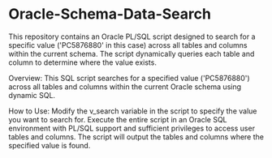 # Oracle-Schema-Data-Search
This repository contains an Oracle PL/SQL script designed to search for a specific value ('PC5876880' in this case) across all tables and columns within the current schema. The script dynamically queries each table and column to determine where the value exists.

Overview:
This SQL script searches for a specified value ('PC5876880') across all tables and columns within the current Oracle schema using dynamic SQL.

How to Use:
Modify the v_search variable in the script to specify the value you want to search for.
Execute the entire script in an Oracle SQL environment with PL/SQL support and sufficient privileges to access user tables and columns.
The script will output the tables and columns where the specified value is found.
